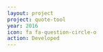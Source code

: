 ```yaml
---
layout: project
project: quote-tool
year: 2016
icon: fa fa-question-circle-o
action: Developed
---
```

